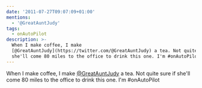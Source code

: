 ```yaml
---
date: '2011-07-27T09:07:09+01:00'
mentions:
  - '@GreatAuntJudy'
tags:
  - onAutoPilot
description: >-
  When I make coffee, I make
  [@GreatAuntJudy](https://twitter.com/@GreatAuntJudy) a tea. Not quite sure if
  she'll come 80 miles to the office to drink this one. I'm #onAutoPilot
---
```

When I make coffee, I make [@GreatAuntJudy](https://twitter.com/@GreatAuntJudy) a tea. Not quite sure if she'll come 80 miles to the office to drink this one. I'm #onAutoPilot
